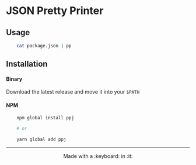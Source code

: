 # JSON Pretty Printer

## Usage
```sh
	cat package.json | pp
```

## Installation

#### Binary
Download the latest release and move it into your `$PATH` 

#### NPM
```sh
	npm global install ppj
	
	# or
	
	yarn global add ppj
```

---
<p align='center'>
Made with a :keyboard: in :it:
</p>
